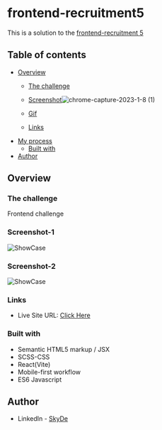 # frontend-recruitment5

This is a solution to the [frontend-recruitment 5](https://github.com/dnj/developer-recruitment/tree/master/challenges/5)


## Table of contents

- [Overview](#overview)
  - [The challenge](#the-challenge)
  - [Screenshot](#Screenshot-1)![chrome-capture-2023-1-8 (1)](https://user-images.githubusercontent.com/79264045/217474919-4723e9e6-b2bd-481a-8c2f-7609fc96d7cc.png)

  - [Gif](#Gif)
  - [Links](#links)
- [My process](#my-process)
  - [Built with](#built-with)
- [Author](#author)


## Overview

### The challenge

Frontend challenge

### Screenshot-1

![ShowCase](https://user-images.githubusercontent.com/79264045/217475412-16d14d17-08b4-4f95-ba5f-37d06985dc81.png)

### Screenshot-2

![ShowCase](https://user-images.githubusercontent.com/79264045/217475704-5e3badc6-be34-4ea6-a031-2e13138cdf8c.png)



### Links

- Live Site URL: [Click Here](https://frontend-recruitment5.netlify.app/)


### Built with

- Semantic HTML5 markup / JSX
- SCSS-CSS
- React(Vite)
- Mobile-first workflow
- ES6 Javascript


## Author
- LinkedIn - [SkyDe](https://www.linkedin.com/in/sky-de-763248228)
